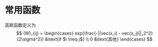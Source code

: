 # 常用函数

高斯函数定义为
$$
(W)_{ij} = \begin{cases}
exp(\frac{-||vec(x_i) - vec(x_j)||_2^2}{2\sigma^2}) &\text{if $i \neq j$} \\
0   &\text{其他}
\end{cases}
$$